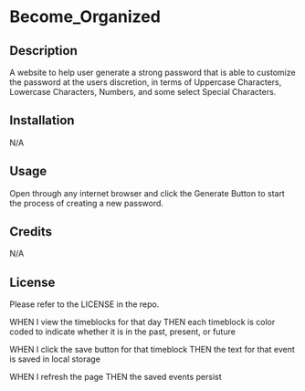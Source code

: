 # Become_Organized
## Description
A website to help user generate a strong password that is able to customize the password at the users discretion, in terms of Uppercase Characters, Lowercase Characters, Numbers, and some select Special Characters.

## Installation
N/A

## Usage
Open through any internet browser and click the Generate Button to start the process of creating a new password.

## Credits
N/A

## License
Please refer to the LICENSE in the repo.

WHEN I view the timeblocks for that day
THEN each timeblock is color coded to indicate whether it is in the past, present, or future


WHEN I click the save button for that timeblock
THEN the text for that event is saved in local storage

WHEN I refresh the page
THEN the saved events persist